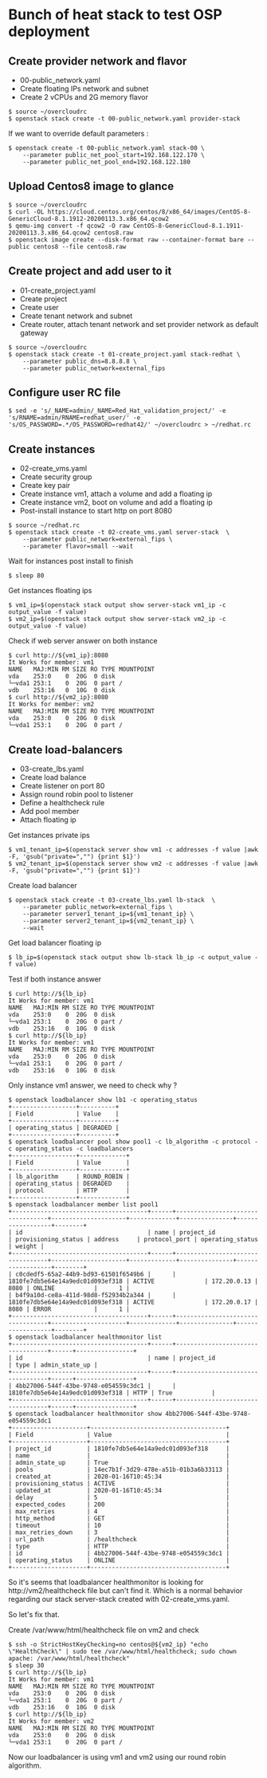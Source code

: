 # Bunch of heat stack to test OSP deployment


## Create provider network and flavor

* 00-public_network.yaml
 * Create floating IPs network and subnet
 * Create 2 vCPUs and 2G memory flavor

```
$ source ~/overcloudrc
$ openstack stack create -t 00-public_network.yaml provider-stack
```

If we want to override default parameters :

```
$ openstack create -t 00-public_network.yaml stack-00 \
	--parameter public_net_pool_start=192.168.122.170 \
	--parameter public_net_pool_end=192.168.122.180
```

## Upload Centos8 image to glance

```
$ source ~/overcloudrc
$ curl -OL https://cloud.centos.org/centos/8/x86_64/images/CentOS-8-GenericCloud-8.1.1912-20200113.3.x86_64.qcow2
$ qemu-img convert -f qcow2 -O raw CentOS-8-GenericCloud-8.1.1911-20200113.3.x86_64.qcow2 centos8.raw
$ openstack image create --disk-format raw --container-format bare --public centos8 --file centos8.raw
```

## Create project and add user to it

* 01-create_project.yaml
 * Create project
 * Create user
 * Create tenant network and subnet
 * Create router, attach tenant network and set provider network as default gateway

```
$ source ~/overcloudrc
$ openstack stack create -t 01-create_project.yaml stack-redhat \
	--parameter public_dns=8.8.8.8 \
	--parameter public_network=external_fips
```

## Configure user RC file

```
$ sed -e 's/_NAME=admin/_NAME=Red_Hat_validation_project/' -e 's/RNAME=admin/RNAME=redhat_user/' -e 's/OS_PASSWORD=.*/OS_PASSWORD=redhat42/' ~/overcloudrc > ~/redhat.rc
```

## Create instances

* 02-create_vms.yaml
 * Create security group
 * Create key pair
 * Create instance vm1, attach a volume and add a floating ip
 * Create instance vm2, boot on volume and add a floating ip
 * Post-install instance to start http on port 8080
 
```
$ source ~/redhat.rc
$ openstack stack create -t 02-create_vms.yaml server-stack  \
	--parameter public_network=external_fips \
	--parameter flavor=small --wait
```

Wait for instances post install to finish

```
$ sleep 80
```

Get instances floating ips

```
$ vm1_ip=$(openstack stack output show server-stack vm1_ip -c output_value -f value)
$ vm2_ip=$(openstack stack output show server-stack vm2_ip -c output_value -f value)
```

Check if web server answer on both instance

```
$ curl http://${vm1_ip}:8080
It Works for member: vm1
NAME   MAJ:MIN RM SIZE RO TYPE MOUNTPOINT
vda    253:0    0  20G  0 disk
└─vda1 253:1    0  20G  0 part /
vdb    253:16   0  10G  0 disk
$ curl http://${vm2_ip}:8080
It Works for member: vm2
NAME   MAJ:MIN RM SIZE RO TYPE MOUNTPOINT
vda    253:0    0  20G  0 disk
└─vda1 253:1    0  20G  0 part /
```

## Create load-balancers

* 03-create_lbs.yaml
 * Create load balance
 * Create listener on port 80
 * Assign round robin pool to listener
 * Define a healthcheck rule
 * Add pool member
 * Attach floating ip

Get instances private ips

```
$ vm1_tenant_ip=$(openstack server show vm1 -c addresses -f value |awk -F, 'gsub("private=","") {print $1}')
$ vm2_tenant_ip=$(openstack server show vm2 -c addresses -f value |awk -F, 'gsub("private=","") {print $1}')
```

Create load balancer

```
$ openstack stack create -t 03-create_lbs.yaml lb-stack  \
	--parameter public_network=external_fips \
	--parameter server1_tenant_ip=${vm1_tenant_ip} \
	--parameter server2_tenant_ip=${vm2_tenant_ip} \
	--wait
```

Get load balancer floating ip

```
$ lb_ip=$(openstack stack output show lb-stack lb_ip -c output_value -f value)
```

Test if both instance answer

```
$ curl http://${lb_ip}
It Works for member: vm1
NAME   MAJ:MIN RM SIZE RO TYPE MOUNTPOINT
vda    253:0    0  20G  0 disk
└─vda1 253:1    0  20G  0 part /
vdb    253:16   0  10G  0 disk
$ curl http://${lb_ip}
It Works for member: vm1
NAME   MAJ:MIN RM SIZE RO TYPE MOUNTPOINT
vda    253:0    0  20G  0 disk
└─vda1 253:1    0  20G  0 part /
vdb    253:16   0  10G  0 disk
```

Only instance vm1 answer, we need to check why ?

```
$ openstack loadbalancer show lb1 -c operating_status
+------------------+----------+
| Field            | Value    |
+------------------+----------+
| operating_status | DEGRADED |
+------------------+----------+
$ openstack loadbalancer pool show pool1 -c lb_algorithm -c protocol -c operating_status -c loadbalancers
+------------------+-------------+
| Field            | Value       |
+------------------+-------------+
| lb_algorithm     | ROUND_ROBIN |
| operating_status | DEGRADED    |
| protocol         | HTTP        |
+------------------+-------------+
$ openstack loadbalancer member list pool1
+--------------------------------------+------+----------------------------------+---------------------+-------------+---------------+------------------+--------+
| id                                   | name | project_id                       | provisioning_status | address     | protocol_port | operating_status | weight |
+--------------------------------------+------+----------------------------------+---------------------+-------------+---------------+------------------+--------+
| c0cdedf5-65a2-44b9-bd93-61501f6549b6 |      | 1810fe7db5e64e14a9edc01d093ef318 | ACTIVE              | 172.20.0.13 |          8080 | ONLINE           |      1 |
| b4f9a10d-ce8a-411d-98d8-f52934b2a344 |      | 1810fe7db5e64e14a9edc01d093ef318 | ACTIVE              | 172.20.0.17 |          8080 | ERROR            |      1 |
+--------------------------------------+------+----------------------------------+---------------------+-------------+---------------+------------------+--------+
$ openstack loadbalancer healthmonitor list
+--------------------------------------+------+----------------------------------+------+----------------+
| id                                   | name | project_id                       | type | admin_state_up |
+--------------------------------------+------+----------------------------------+------+----------------+
| 4bb27006-544f-43be-9748-e054559c3dc1 |      | 1810fe7db5e64e14a9edc01d093ef318 | HTTP | True           |
+--------------------------------------+------+----------------------------------+------+----------------+
$ openstack loadbalancer healthmonitor show 4bb27006-544f-43be-9748-e054559c3dc1
+---------------------+--------------------------------------+
| Field               | Value                                |
+---------------------+--------------------------------------+
| project_id          | 1810fe7db5e64e14a9edc01d093ef318     |
| name                |                                      |
| admin_state_up      | True                                 |
| pools               | 14ec7b1f-3d29-478e-a51b-01b3a6b33113 |
| created_at          | 2020-01-16T10:45:34                  |
| provisioning_status | ACTIVE                               |
| updated_at          | 2020-01-16T10:45:34                  |
| delay               | 5                                    |
| expected_codes      | 200                                  |
| max_retries         | 4                                    |
| http_method         | GET                                  |
| timeout             | 10                                   |
| max_retries_down    | 3                                    |
| url_path            | /healthcheck                         |
| type                | HTTP                                 |
| id                  | 4bb27006-544f-43be-9748-e054559c3dc1 |
| operating_status    | ONLINE                               |
+---------------------+--------------------------------------+
```

So it's seems that loadbalancer healthmonitor is looking for http://vm2/healthcheck file but can't find it. Which is a normal behavior regarding our stack server-stack created with 02-create_vms.yaml.

So let's fix that.

Create /var/www/html/healthcheck file on vm2 and check

```
$ ssh -o StrictHostKeyChecking=no centos@${vm2_ip} "echo \"HealthCheck\" | sudo tee /var/www/html/healthcheck; sudo chown apache: /var/www/html/healthcheck"
$ sleep 30
$ curl http://${lb_ip}
It Works for member: vm1
NAME   MAJ:MIN RM SIZE RO TYPE MOUNTPOINT
vda    253:0    0  20G  0 disk
└─vda1 253:1    0  20G  0 part /
vdb    253:16   0  10G  0 disk
$ curl http://${lb_ip}
It Works for member: vm2
NAME   MAJ:MIN RM SIZE RO TYPE MOUNTPOINT
vda    253:0    0  20G  0 disk
└─vda1 253:1    0  20G  0 part /
```

Now our loadbalancer is using vm1 and vm2 using our round robin algorithm.